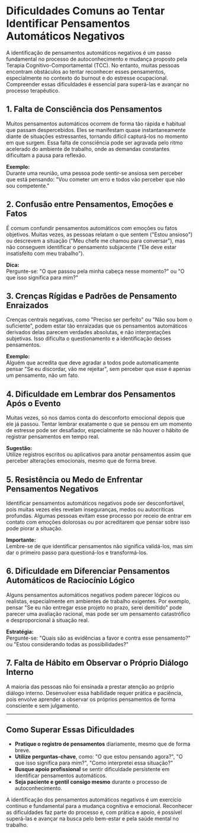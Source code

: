 # Dificuldades Comuns ao Tentar Identificar Pensamentos Automáticos Negativos

A identificação de pensamentos automáticos negativos é um passo fundamental no processo de autoconhecimento e mudança proposto pela Terapia Cognitivo-Comportamental (TCC). No entanto, muitas pessoas encontram obstáculos ao tentar reconhecer esses pensamentos, especialmente no contexto do burnout e do estresse ocupacional. Compreender essas dificuldades é essencial para superá-las e avançar no processo terapêutico.

## 1. **Falta de Consciência dos Pensamentos**

Muitos pensamentos automáticos ocorrem de forma tão rápida e habitual que passam despercebidos. Eles se manifestam quase instantaneamente diante de situações estressantes, tornando difícil capturá-los no momento em que surgem. Essa falta de consciência pode ser agravada pelo ritmo acelerado do ambiente de trabalho, onde as demandas constantes dificultam a pausa para reflexão.

**Exemplo:**  
Durante uma reunião, uma pessoa pode sentir-se ansiosa sem perceber que está pensando: "Vou cometer um erro e todos vão perceber que não sou competente."

## 2. **Confusão entre Pensamentos, Emoções e Fatos**

É comum confundir pensamentos automáticos com emoções ou fatos objetivos. Muitas vezes, as pessoas relatam o que sentem ("Estou ansioso") ou descrevem a situação ("Meu chefe me chamou para conversar"), mas não conseguem identificar o pensamento subjacente ("Ele deve estar insatisfeito com meu trabalho").

**Dica:**  
Pergunte-se: "O que passou pela minha cabeça nesse momento?" ou "O que isso significa para mim?"

## 3. **Crenças Rígidas e Padrões de Pensamento Enraizados**

Crenças centrais negativas, como "Preciso ser perfeito" ou "Não sou bom o suficiente", podem estar tão enraizadas que os pensamentos automáticos derivados delas parecem verdades absolutas, e não interpretações subjetivas. Isso dificulta o questionamento e a identificação desses pensamentos.

**Exemplo:**  
Alguém que acredita que deve agradar a todos pode automaticamente pensar "Se eu discordar, vão me rejeitar", sem perceber que esse é apenas um pensamento, não um fato.

## 4. **Dificuldade em Lembrar dos Pensamentos Após o Evento**

Muitas vezes, só nos damos conta do desconforto emocional depois que ele já passou. Tentar lembrar exatamente o que se pensou em um momento de estresse pode ser desafiador, especialmente se não houver o hábito de registrar pensamentos em tempo real.

**Sugestão:**  
Utilize registros escritos ou aplicativos para anotar pensamentos assim que perceber alterações emocionais, mesmo que de forma breve.

## 5. **Resistência ou Medo de Enfrentar Pensamentos Negativos**

Identificar pensamentos automáticos negativos pode ser desconfortável, pois muitas vezes eles revelam inseguranças, medos ou autocríticas profundas. Algumas pessoas evitam esse processo por receio de entrar em contato com emoções dolorosas ou por acreditarem que pensar sobre isso pode piorar a situação.

**Importante:**  
Lembre-se de que identificar pensamentos não significa validá-los, mas sim dar o primeiro passo para questioná-los e transformá-los.

## 6. **Dificuldade em Diferenciar Pensamentos Automáticos de Raciocínio Lógico**

Alguns pensamentos automáticos negativos podem parecer lógicos ou realistas, especialmente em ambientes de trabalho exigentes. Por exemplo, pensar "Se eu não entregar esse projeto no prazo, serei demitido" pode parecer uma avaliação racional, mas pode ser um pensamento catastrófico e desproporcional à situação real.

**Estratégia:**  
Pergunte-se: "Quais são as evidências a favor e contra esse pensamento?" ou "Estou considerando todas as possibilidades?"

## 7. **Falta de Hábito em Observar o Próprio Diálogo Interno**

A maioria das pessoas não foi ensinada a prestar atenção ao próprio diálogo interno. Desenvolver essa habilidade requer prática e paciência, pois envolve aprender a observar os próprios pensamentos de forma consciente e sem julgamento.

---

## **Como Superar Essas Dificuldades**

- **Pratique o registro de pensamentos** diariamente, mesmo que de forma breve.
- **Utilize perguntas-chave**, como: "O que estou pensando agora?", "O que isso significa para mim?", "Como interpretei essa situação?"
- **Busque apoio profissional** se sentir dificuldade persistente em identificar pensamentos automáticos.
- **Seja paciente e gentil consigo mesmo** durante o processo de autoconhecimento.

A identificação dos pensamentos automáticos negativos é um exercício contínuo e fundamental para a mudança cognitiva e emocional. Reconhecer as dificuldades faz parte do processo e, com prática e apoio, é possível superá-las e avançar na busca pelo bem-estar e pela saúde mental no trabalho.